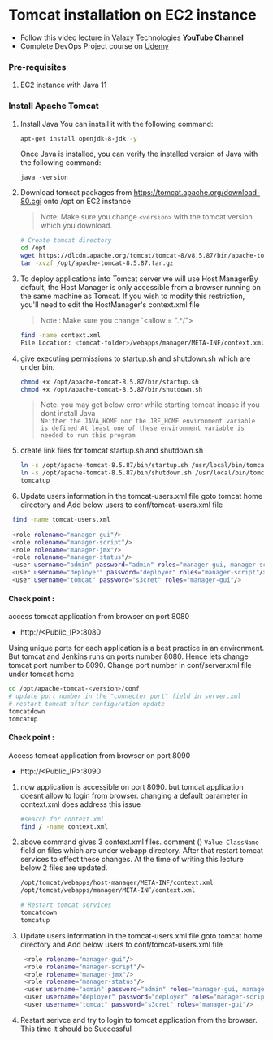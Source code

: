 # Tomcat installation on EC2 instance
- Follow this video lecture in Valaxy Technologies **[YouTube Channel](https://youtu.be/68WNroQBUts)**  
- Complete DevOps Project course on [Udemy](https://www.udemy.com/course/valaxy-devops/?referralCode=8147A5CF4C8C7D9E253F)  
### Pre-requisites
1. EC2 instance with Java 11
### Install Apache Tomcat


1. Install Java
  You can install it with the following command:
   ```sh
   apt-get install openjdk-8-jdk -y
   ```
   Once Java is installed, you can verify the installed version of Java with the following command:
   ```
   java -version
   ```
1. Download tomcat packages from  https://tomcat.apache.org/download-80.cgi onto /opt on EC2 instance
   > Note: Make sure you change `<version>` with the tomcat version which you download. 
   ```sh 
   # Create tomcat directory
   cd /opt
   wget https://dlcdn.apache.org/tomcat/tomcat-8/v8.5.87/bin/apache-tomcat-8.5.87.tar.gz
   tar -xvzf /opt/apache-tomcat-8.5.87.tar.gz
   ```
1. To deploy applications into Tomcat server we will use Host ManagerBy default, the Host Manager is only accessible from a browser running on the same
   machine as Tomcat. If you wish to modify this restriction, you'll need to edit the HostManager's context.xml file
   > Note : Make sure you change `<allow = ".*/">
   ```sh 
   find -name context.xml
   File Location: <tomcat-folder>/webapps/manager/META-INF/context.xml
   ```
   
1. give executing permissions to startup.sh and shutdown.sh which are under bin. 
   ```sh
   chmod +x /opt/apache-tomcat-8.5.87/bin/startup.sh 
   chmod +x /opt/apache-tomcat-8.5.87/bin/shutdown.sh
   ```
   > Note: you may get below error while starting tomcat incase if you dont install Java   
   `Neither the JAVA_HOME nor the JRE_HOME environment variable is defined At least one of these environment variable is needed to run this program`
1. create link files for tomcat startup.sh and shutdown.sh 
   ```sh
   ln -s /opt/apache-tomcat-8.5.87/bin/startup.sh /usr/local/bin/tomcatup
   ln -s /opt/apache-tomcat-8.5.87/bin/shutdown.sh /usr/local/bin/tomcatdown
   tomcatup
   ```
 1. Update users information in the tomcat-users.xml file
goto tomcat home directory and Add below users to conf/tomcat-users.xml file
   ```sh
    find -name tomcat-users.xml
	 
	<role rolename="manager-gui"/>
	<role rolename="manager-script"/>
	<role rolename="manager-jmx"/>
	<role rolename="manager-status"/>
	<user username="admin" password="admin" roles="manager-gui, manager-script, manager-jmx, manager-status"/>
	<user username="deployer" password="deployer" roles="manager-script"/>
	<user username="tomcat" password="s3cret" roles="manager-gui"/>
   ```
  #### Check point :
access tomcat application from browser on port 8080  
 - http://<Public_IP>:8080

  Using unique ports for each application is a best practice in an environment. But tomcat and Jenkins runs on ports number 8080. Hence lets change tomcat port number to 8090. Change port number in conf/server.xml file under tomcat home
   ```sh
 cd /opt/apache-tomcat-<version>/conf
# update port number in the "connecter port" field in server.xml
# restart tomcat after configuration update
tomcatdown
tomcatup
```
#### Check point :
Access tomcat application from browser on port 8090  
 - http://<Public_IP>:8090

1. now application is accessible on port 8090. but tomcat application doesnt allow to login from browser. changing a default parameter in context.xml does address this issue
   ```sh
   #search for context.xml
   find / -name context.xml
   ```
1. above command gives 3 context.xml files. comment (<!-- & -->) `Value ClassName` field on files which are under webapp directory. 
After that restart tomcat services to effect these changes. 
At the time of writing this lecture below 2 files are updated. 
   ```sh 
   /opt/tomcat/webapps/host-manager/META-INF/context.xml
   /opt/tomcat/webapps/manager/META-INF/context.xml
   
   # Restart tomcat services
   tomcatdown  
   tomcatup
   ```
1. Update users information in the tomcat-users.xml file
goto tomcat home directory and Add below users to conf/tomcat-users.xml file
   ```sh
	<role rolename="manager-gui"/>
	<role rolename="manager-script"/>
	<role rolename="manager-jmx"/>
	<role rolename="manager-status"/>
	<user username="admin" password="admin" roles="manager-gui, manager-script, manager-jmx, manager-status"/>
	<user username="deployer" password="deployer" roles="manager-script"/>
	<user username="tomcat" password="s3cret" roles="manager-gui"/>
   ```
1. Restart serivce and try to login to tomcat application from the browser. This time it should be Successful
